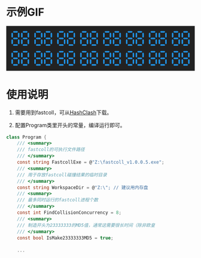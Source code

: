 # 示例GIF
![](https://github.com/ibukisaar/MD5Gif/raw/master/imgs/md5.gif)

# 使用说明
1. 需要用到fastcoll，可从[HashClash](https://www.win.tue.nl/hashclash/)下载。

2. 配置Program类里开头的常量，编译运行即可。
```csharp
class Program {
    /// <summary>
    /// fastcoll的可执行文件路径
    /// </summary>
    const string FastcollExe = @"Z:\fastcoll_v1.0.0.5.exe";
    /// <summary>
    /// 用于存放fastcoll碰撞结果的临时目录
    /// </summary>
    const string WorkspaceDir = @"Z:\"; // 建议用内存盘
    /// <summary>
    /// 最多同时运行的fastcoll进程个数
    /// </summary>
    const int FindCollisionConcurrency = 8;
    /// <summary>
    /// 制造开头为23333333的MD5值，通常这需要很长时间（除非欧皇
    /// </summary>
    const bool IsMake23333333MD5 = true;
    
    ...
```
